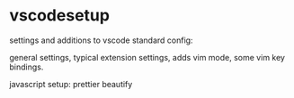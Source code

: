 # vscodesetup

settings and additions to vscode standard config:

general settings,
typical extension settings,
adds vim mode,
some vim key bindings.

javascript setup:
prettier
beautify
